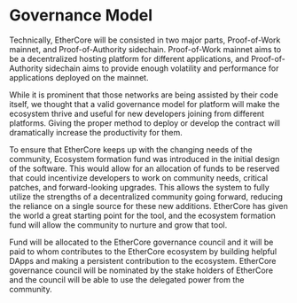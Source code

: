 # Governance Model

Technically, EtherCore will be consisted in two major parts, Proof-of-Work mainnet, and Proof-of-Authority sidechain. Proof-of-Work mainnet aims to be a decentralized hosting platform for different applications, and Proof-of-Authority sidechain aims to provide enough volatility and performance for applications deployed on the mainnet.

While it is prominent that those networks are being assisted by their code itself, we thought that a valid governance model for platform will make the ecosystem thrive and useful for new developers joining from different platforms. Giving the proper method to deploy or develop the contract will dramatically increase the productivity for them.

To ensure that EtherCore keeps up with the changing needs of the community, Ecosystem formation fund was introduced in the initial design of the software. This would allow for an allocation of funds to be reserved that could incentivize developers to work on community needs, critical patches, and forward-looking upgrades. This allows the system to fully utilize the strengths of a decentralized community going forward, reducing the reliance on a single source for these new additions. EtherCore has given the world a great starting point for the tool, and the ecosystem formation fund will allow the community to nurture and grow that tool.

Fund will be allocated to the EtherCore governance council and it will be paid to whom contributes to the EtherCore ecosystem by building helpful DApps and making a persistent contribution to the ecosystem. EtherCore governance council will be nominated by the stake holders of EtherCore and the council will be able to use the delegated power from the community.
